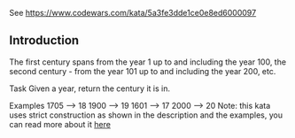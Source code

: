 See https://www.codewars.com/kata/5a3fe3dde1ce0e8ed6000097

## Introduction

The first century spans from the year 1 up to and including the year 100, the second century - from the year 101 up to and including the year 200, etc.

Task
Given a year, return the century it is in.

Examples
1705 --> 18
1900 --> 19
1601 --> 17
2000 --> 20
Note: this kata uses strict construction as shown in the description and the examples, you can read more about it [here](https://en.wikipedia.org/wiki/Century)